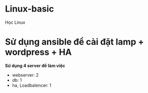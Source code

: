 # Linux-basic
Học Linux
# Sử dụng ansible để cài đặt lamp + wordpress + HA
**Sử dụng 4 server để làm việc**
- webserver: 2
- db: 1
- ha, Loadbalencer: 1
